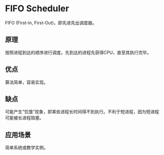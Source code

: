 # FIFO Scheduler

FIFO (First-In, First-Out)，即先进先出调度器。

## 原理

按照进程到达的顺序进行调度。先到达的进程先获得CPU，直至其执行完毕。

## 优点

算法简单，容易实现。

## 缺点

可能产生"饥饿"现象，即某些进程长时间得不到执行。不利于短进程，因为短进程可能被长进程阻塞。

## 应用场景

简单系统或教学实例。